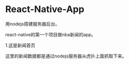 # React-Native-App

 用nodejs搭建服务器后台。

react-native的第一个项目做nba新闻的app。

 1.这是新闻首页

这里的新闻数据都是通过nodejs服务器从虎扑上面抓取下来。
